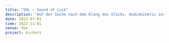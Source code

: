 ```yaml
---
title: "SOL — Sound of Luck"
description: "Auf der Suche nach dem Klang des Glücks. Audiokinetic installation with The Maneki Foundation\nDedicated to the 60. Anniversary of Poème Symphonique (1962) by György Ligeti and Ligeti’s 100.Birthday"
date: 2022-07-01 
time: 2022-11-01 
venue: tba
project: kickers
---
```


